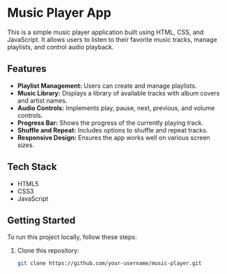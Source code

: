 # Music Player App

This is a simple music player application built using HTML, CSS, and JavaScript. It allows users to listen to their favorite music tracks, manage playlists, and control audio playback.

## Features

- **Playlist Management:** Users can create and manage playlists.
- **Music Library:** Displays a library of available tracks with album covers and artist names.
- **Audio Controls:** Implements play, pause, next, previous, and volume controls.
- **Progress Bar:** Shows the progress of the currently playing track.
- **Shuffle and Repeat:** Includes options to shuffle and repeat tracks.
- **Responsive Design:** Ensures the app works well on various screen sizes.

## Tech Stack

- HTML5
- CSS3
- JavaScript

## Getting Started

To run this project locally, follow these steps:

1. Clone this repository:

   ```bash
   git clone https://github.com/your-username/music-player.git
